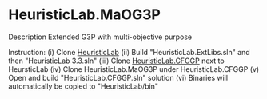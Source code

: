 # HeuristicLab.MaOG3P

Description
Extended G3P with multi-objective purpose

Instruction:
  (i) Clone [HeuristicLab](https://github.com/s-wagner/HeuristicLab)
  (ii) Build "HeuristicLab.ExtLibs.sln" and then "HeuristicLab 3.3.sln"
  (iii) Clone [HeuristicLab.CFGGP](https://github.com/t-h-e/HeuristicLab.CFGGP?tab=readme-ov-file#heuristiclabcfggp) next to HeursticLab
  (iv) Clone HeuristicLab.MaOG3P under HeuristicLab.CFGGP
  (v) Open and build "HeuristicLab.CFGGP.sln" solution
  (vi) Binaries will automatically be copied to "HeuristicLab/bin"
